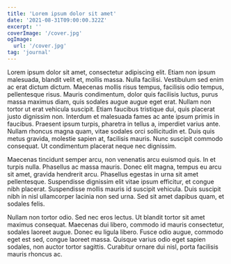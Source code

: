 ```yaml
---
title: 'Lorem ipsum dolor sit amet'
date: '2021-08-31T09:00:00.322Z'
excerpt: ''
coverImage: '/cover.jpg'
ogImage:
  url: '/cover.jpg'
tag: 'journal'
---
```


Lorem ipsum dolor sit amet, consectetur adipiscing elit. Etiam non ipsum malesuada, blandit velit et, mollis massa. Nulla facilisi. Vestibulum sed enim ac erat dictum dictum. Maecenas mollis risus tempus, facilisis odio tempus, pellentesque risus. Mauris condimentum, dolor quis facilisis luctus, purus massa maximus diam, quis sodales augue augue eget erat. Nullam non tortor ut erat vehicula suscipit. Etiam faucibus tristique dui, quis placerat justo dignissim non. Interdum et malesuada fames ac ante ipsum primis in faucibus. Praesent ipsum turpis, pharetra in tellus a, imperdiet varius ante. Nullam rhoncus magna quam, vitae sodales orci sollicitudin et. Duis quis metus gravida, molestie sapien at, facilisis mauris. Nunc suscipit commodo consequat. Ut condimentum placerat neque nec dignissim.

Maecenas tincidunt semper arcu, non venenatis arcu euismod quis. In et turpis nulla. Phasellus ac massa mauris. Donec elit magna, tempus eu arcu sit amet, gravida hendrerit arcu. Phasellus egestas in urna sit amet pellentesque. Suspendisse dignissim elit vitae ipsum efficitur, et congue nibh placerat. Suspendisse mollis mauris id suscipit vehicula. Duis suscipit nibh in nisl ullamcorper lacinia non sed urna. Sed sit amet dapibus quam, et sodales felis.

Nullam non tortor odio. Sed nec eros lectus. Ut blandit tortor sit amet maximus consequat. Maecenas dui libero, commodo id mauris consectetur, sodales laoreet augue. Donec eu ligula libero. Fusce odio augue, commodo eget est sed, congue laoreet massa. Quisque varius odio eget sapien sodales, non auctor tortor sagittis. Curabitur ornare dui nisl, porta facilisis mauris rhoncus ac.
